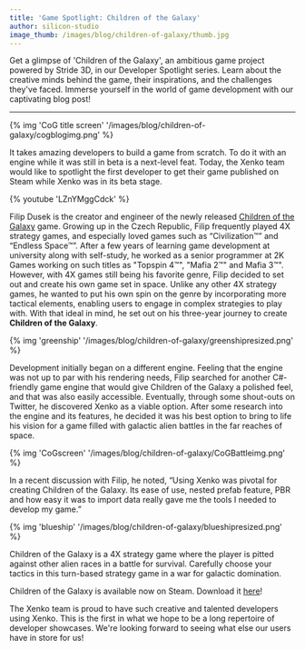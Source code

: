 ```yaml
---
title: 'Game Spotlight: Children of the Galaxy'
author: silicon-studio
image_thumb: /images/blog/children-of-galaxy/thumb.jpg
---
```


Get a glimpse of 'Children of the Galaxy', an ambitious game project powered by Stride 3D, in our Developer Spotlight series. Learn about the creative minds behind the game, their inspirations, and the challenges they've faced. Immerse yourself in the world of game development with our captivating blog post!

---

{% img 'CoG title screen' '/images/blog/children-of-galaxy/cogblogimg.png' %}

It takes amazing developers to build a game from scratch. To do it with an engine while it was still in beta is a next-level feat. Today, the Xenko team would like to spotlight the first developer to get their game published on Steam while Xenko was in its beta stage.

{% youtube 'LZnYMggCdck' %}

Filip Dusek is the creator and engineer of the newly released [Children of the Galaxy](http://store.steampowered.com/app/563390/) game. Growing up in the Czech Republic, Filip frequently played 4X strategy games, and especially loved games such as “Civilization™” and “Endless Space™”. After a few years of learning game development at university along with self-study, he worked as a senior programmer at 2K Games working on such titles as "Topspin 4™", "Mafia 2™" and Mafia 3™". However, with 4X games still being his favorite genre, Filip decided to set out and create his own game set in space. Unlike any other 4X strategy games, he wanted to put his own spin on the genre by incorporating more tactical elements, enabling users to engage in complex strategies to play with. With that ideal in mind, he set out on his three-year journey to create **Children of the Galaxy**.

{% img 'greenship' '/images/blog/children-of-galaxy/greenshipresized.png' %}

Development initially began on a different engine. Feeling that the engine was not up to par with his rendering needs, Filip searched for another C#-friendly game engine that would give Children of the Galaxy a polished feel, and that was also easily accessible. Eventually, through some shout-outs on Twitter, he discovered Xenko as a viable option. After some research into the engine and its features, he decided it was his best option to bring to life his vision for a game filled with galactic alien battles in the far reaches of space.

{% img 'CoGscreen' '/images/blog/children-of-galaxy/CoGBattleimg.png' %}

In a recent discussion with Filip, he noted, “Using Xenko was pivotal for creating Children of the Galaxy. Its ease of use, nested prefab feature, PBR and how easy it was to import data really gave me the tools I needed to develop my game.”

{% img 'blueship' '/images/blog/children-of-galaxy/blueshipresized.png' %}

Children of the Galaxy is a 4X strategy game where the player is pitted against other alien races in a battle for survival. Carefully choose your tactics in this turn-based strategy game in a war for galactic domination.


Children of the Galaxy is available now on Steam. Download it  [here](http://store.steampowered.com/app/563390/)!

The Xenko team is proud to have such creative and talented developers using Xenko. This is the first in what we hope to be a long repertoire of developer showcases. We're looking forward to seeing what else our users have in store for us!